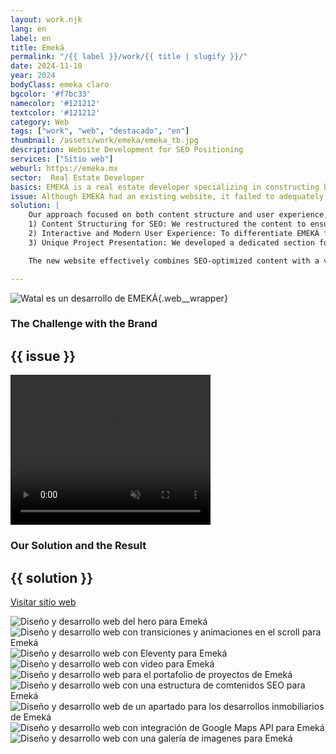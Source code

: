 ```yaml
---
layout: work.njk 
lang: en
label: en
title: Emeká
permalink: "/{{ label }}/work/{{ title | slugify }}/"
date: 2024-11-10
year: 2024
bodyClass: emeka claro
bgcolor: '#f7bc33'
namecolor: '#121212'
textcolor: '#121212'
category: Web
tags: ["work", "web", "destacado", "en"]
thumbnail: /assets/work/emeka/emeka_tb.jpg
description: Website Development for SEO Positioning
services: ["Sitio web"]
weburl: https://emeka.mx
sector:  Real Estate Developer
basics: EMEKÁ is a real estate developer specializing in constructing buildings with a human-centered and functional approach, prioritizing the quality of life of its residents. Their projects, primarily located in Mérida and Tulum, use regional materials as part of their commitment to nature and harmonious coexistence, seeking to integrate indoor and outdoor spaces seamlessly.
issue: Although EMEKÁ had an existing website, it failed to adequately represent their modern design and construction style while lacking the formal and refined vision they sought to convey. However, the primary issue was the lack of organic positioning on Google. The company could only be found when searched by name, but not for terms like “real estate developer” or other relevant keywords.
solution: |
    Our approach focused on both content structure and user experience, combining simplicity in navigation with a modern and engaging design. Key elements of our solution included:
    1) Content Structuring for SEO: We restructured the content to ensure it was easy to navigate for users while embedding relevant keywords throughout the site to improve search engine indexing. Meta descriptions, titles, and alt text were optimized to align with industry-specific search terms.
    2) Interactive and Modern User Experience: To differentiate EMEKÁ from competitors, we implemented scroll-dependent animations. These animations give users control over moving elements on the screen, creating a dynamic and memorable browsing experience.
    3) Unique Project Presentation: We developed a dedicated section for showcasing EMEKÁ’s projects, where each development is presented with its own colors and identity. This reinforces the concept that every project is unique and tailored to its environment and residents.

    The new website effectively combines SEO-optimized content with a visually compelling and interactive design, positioning EMEKÁ as a leader in the real estate development industry. The integration of modern animations and unique project showcases not only enhances user engagement but also establishes a strong online presence, allowing EMEKÁ to rank organically for key industry search terms and reach a broader audience.

---
```


![Watal es un desarrollo de EMEKÁ](/assets/work/emeka/emeka_departamentos.jpg){.web__wrapper}

<div class="column__2 web__wrapper">
    <div class="col__left">
        <h3>The Challenge with the Brand</h3>
    </div>
    <div class="col__right">
        <h2>{{ issue }}</h2>
    </div>
</div>


<div class="column__1 web__wrapper">
    <video width="320" height="240" autoplay muted playsinline loop x-webkit-airplay="allow">
        <source src="/assets/work/emeka/emeka_video.mp4" type="video/mp4">
        Tu navegador no logró reproducir este video, considera actualizarlo a una versión más reciente
    </video>
</div>


<div class="column__2 work__column__2 web__wrapper">
    <div class="col__left">
        <h3>Our Solution and the Result</h3>
    </div>
    <div class="col__right">
        <h2>{{ solution }}</h2>
        <a class="btn btn__no__arrows" style="background-color:{{textcolor}}; color: {{bgcolor}};" href="{{ weburl }}" target="_blank">Visitar sitio web</a>
    </div>
</div>

![Diseño y desarrollo web del hero para Emeká](/assets/work/emeka/emeka_web1.jpg)
![Diseño y desarrollo web con transiciones y animaciones en el scroll para Emeká](/assets/work/emeka/emeka_web2.jpg)
![Diseño y desarrollo web con Eleventy para Emeká](/assets/work/emeka/emeka_web3.jpg)
![Diseño y desarrollo web con video para Emeká](/assets/work/emeka/emeka_web4.jpg)
![Diseño y desarrollo web para el portafolio de proyectos de Emeká](/assets/work/emeka/emeka_web5.jpg)
![Diseño y desarrollo web con una estructura de comtenidos SEO para Emeká](/assets/work/emeka/emeka_web6.jpg)
![Diseño y desarrollo web de un apartado para los desarrollos inmobiliarios de Emeká](/assets/work/emeka/emeka_web7.jpg)
![Diseño y desarrollo web con integración de Google Maps API para Emeká](/assets/work/emeka/emeka_web8.jpg)
![Diseño y desarrollo web con una galería de imagenes para Emeká](/assets/work/emeka/emeka_web9.jpg)